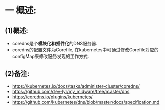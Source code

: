 # 一 概述:
## (1)概述:
- coredns是个**模块化和插件化**的DNS服务器.
- coredns的配置文件为Corefile, 在kubernetes中可通过修改Corefile对应的configMap来修改服务发现的工作方式.

## (2)备注:
- https://kubernetes.io/docs/tasks/administer-cluster/coredns/
- https://github.com/dev-lyr/my_midware/tree/master/dns
- https://coredns.io/plugins/kubernetes/
- https://github.com/kubernetes/dns/blob/master/docs/specification.md
